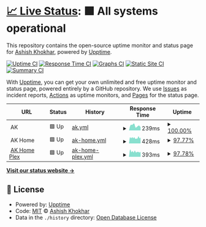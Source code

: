 # [📈 Live Status](https://ashish-khokhar.github.io): <!--live status--> **🟩 All systems operational**

This repository contains the open-source uptime monitor and status page for [Ashish Khokhar](ashishkhokhar.com), powered by [Upptime](https://github.com/upptime/upptime).

[![Uptime CI](https://github.com/ashish-khokhar/services-status/workflows/Uptime%20CI/badge.svg)](https://github.com/ashish-khokhar/services-status/actions?query=workflow%3A%22Uptime+CI%22)
[![Response Time CI](https://github.com/ashish-khokhar/services-status/workflows/Response%20Time%20CI/badge.svg)](https://github.com/ashish-khokhar/services-status/actions?query=workflow%3A%22Response+Time+CI%22)
[![Graphs CI](https://github.com/ashish-khokhar/services-status/workflows/Graphs%20CI/badge.svg)](https://github.com/ashish-khokhar/services-status/actions?query=workflow%3A%22Graphs+CI%22)
[![Static Site CI](https://github.com/ashish-khokhar/services-status/workflows/Static%20Site%20CI/badge.svg)](https://github.com/ashish-khokhar/services-status/actions?query=workflow%3A%22Static+Site+CI%22)
[![Summary CI](https://github.com/ashish-khokhar/services-status/workflows/Summary%20CI/badge.svg)](https://github.com/ashish-khokhar/services-status/actions?query=workflow%3A%22Summary+CI%22)

With [Upptime](https://upptime.js.org), you can get your own unlimited and free uptime monitor and status page, powered entirely by a GitHub repository. We use [Issues](https://github.com/ashish-khokhar/services-status/issues) as incident reports, [Actions](https://github.com/ashish-khokhar/services-status/actions) as uptime monitors, and [Pages](https://ashish-khokhar.github.io) for the status page.

<!--start: status pages-->
<!-- This summary is generated by Upptime (https://github.com/upptime/upptime) -->
<!-- Do not edit this manually, your changes will be overwritten -->
<!-- prettier-ignore -->
| URL | Status | History | Response Time | Uptime |
| --- | ------ | ------- | ------------- | ------ |
| <img alt="" src="https://icons.duckduckgo.com/ip3/www.ashishkhokhar.com.ico" height="13"> AK | 🟩 Up | [ak.yml](https://github.com/ashish-khokhar/services-status/commits/HEAD/history/ak.yml) | <details><summary><img alt="Response time graph" src="./graphs/ak/response-time-week.png" height="20"> 239ms</summary><br><a href="https://ashish-khokhar.github.io/services-status/history/ak"><img alt="Response time 534" src="https://img.shields.io/endpoint?url=https%3A%2F%2Fraw.githubusercontent.com%2Fashish-khokhar%2Fservices-status%2FHEAD%2Fapi%2Fak%2Fresponse-time.json"></a><br><a href="https://ashish-khokhar.github.io/services-status/history/ak"><img alt="24-hour response time 161" src="https://img.shields.io/endpoint?url=https%3A%2F%2Fraw.githubusercontent.com%2Fashish-khokhar%2Fservices-status%2FHEAD%2Fapi%2Fak%2Fresponse-time-day.json"></a><br><a href="https://ashish-khokhar.github.io/services-status/history/ak"><img alt="7-day response time 239" src="https://img.shields.io/endpoint?url=https%3A%2F%2Fraw.githubusercontent.com%2Fashish-khokhar%2Fservices-status%2FHEAD%2Fapi%2Fak%2Fresponse-time-week.json"></a><br><a href="https://ashish-khokhar.github.io/services-status/history/ak"><img alt="30-day response time 1176" src="https://img.shields.io/endpoint?url=https%3A%2F%2Fraw.githubusercontent.com%2Fashish-khokhar%2Fservices-status%2FHEAD%2Fapi%2Fak%2Fresponse-time-month.json"></a><br><a href="https://ashish-khokhar.github.io/services-status/history/ak"><img alt="1-year response time 534" src="https://img.shields.io/endpoint?url=https%3A%2F%2Fraw.githubusercontent.com%2Fashish-khokhar%2Fservices-status%2FHEAD%2Fapi%2Fak%2Fresponse-time-year.json"></a></details> | <details><summary><a href="https://ashish-khokhar.github.io/services-status/history/ak">100.00%</a></summary><a href="https://ashish-khokhar.github.io/services-status/history/ak"><img alt="All-time uptime 99.98%" src="https://img.shields.io/endpoint?url=https%3A%2F%2Fraw.githubusercontent.com%2Fashish-khokhar%2Fservices-status%2FHEAD%2Fapi%2Fak%2Fuptime.json"></a><br><a href="https://ashish-khokhar.github.io/services-status/history/ak"><img alt="24-hour uptime 100.00%" src="https://img.shields.io/endpoint?url=https%3A%2F%2Fraw.githubusercontent.com%2Fashish-khokhar%2Fservices-status%2FHEAD%2Fapi%2Fak%2Fuptime-day.json"></a><br><a href="https://ashish-khokhar.github.io/services-status/history/ak"><img alt="7-day uptime 100.00%" src="https://img.shields.io/endpoint?url=https%3A%2F%2Fraw.githubusercontent.com%2Fashish-khokhar%2Fservices-status%2FHEAD%2Fapi%2Fak%2Fuptime-week.json"></a><br><a href="https://ashish-khokhar.github.io/services-status/history/ak"><img alt="30-day uptime 99.96%" src="https://img.shields.io/endpoint?url=https%3A%2F%2Fraw.githubusercontent.com%2Fashish-khokhar%2Fservices-status%2FHEAD%2Fapi%2Fak%2Fuptime-month.json"></a><br><a href="https://ashish-khokhar.github.io/services-status/history/ak"><img alt="1-year uptime 99.98%" src="https://img.shields.io/endpoint?url=https%3A%2F%2Fraw.githubusercontent.com%2Fashish-khokhar%2Fservices-status%2FHEAD%2Fapi%2Fak%2Fuptime-year.json"></a></details>
| <img alt="" src="https://icons.duckduckgo.com/ip3/home.ashishkhokhar.com.ico" height="13"> AK Home | 🟩 Up | [ak-home.yml](https://github.com/ashish-khokhar/services-status/commits/HEAD/history/ak-home.yml) | <details><summary><img alt="Response time graph" src="./graphs/ak-home/response-time-week.png" height="20"> 428ms</summary><br><a href="https://ashish-khokhar.github.io/services-status/history/ak-home"><img alt="Response time 475" src="https://img.shields.io/endpoint?url=https%3A%2F%2Fraw.githubusercontent.com%2Fashish-khokhar%2Fservices-status%2FHEAD%2Fapi%2Fak-home%2Fresponse-time.json"></a><br><a href="https://ashish-khokhar.github.io/services-status/history/ak-home"><img alt="24-hour response time 456" src="https://img.shields.io/endpoint?url=https%3A%2F%2Fraw.githubusercontent.com%2Fashish-khokhar%2Fservices-status%2FHEAD%2Fapi%2Fak-home%2Fresponse-time-day.json"></a><br><a href="https://ashish-khokhar.github.io/services-status/history/ak-home"><img alt="7-day response time 428" src="https://img.shields.io/endpoint?url=https%3A%2F%2Fraw.githubusercontent.com%2Fashish-khokhar%2Fservices-status%2FHEAD%2Fapi%2Fak-home%2Fresponse-time-week.json"></a><br><a href="https://ashish-khokhar.github.io/services-status/history/ak-home"><img alt="30-day response time 465" src="https://img.shields.io/endpoint?url=https%3A%2F%2Fraw.githubusercontent.com%2Fashish-khokhar%2Fservices-status%2FHEAD%2Fapi%2Fak-home%2Fresponse-time-month.json"></a><br><a href="https://ashish-khokhar.github.io/services-status/history/ak-home"><img alt="1-year response time 475" src="https://img.shields.io/endpoint?url=https%3A%2F%2Fraw.githubusercontent.com%2Fashish-khokhar%2Fservices-status%2FHEAD%2Fapi%2Fak-home%2Fresponse-time-year.json"></a></details> | <details><summary><a href="https://ashish-khokhar.github.io/services-status/history/ak-home">97.77%</a></summary><a href="https://ashish-khokhar.github.io/services-status/history/ak-home"><img alt="All-time uptime 98.87%" src="https://img.shields.io/endpoint?url=https%3A%2F%2Fraw.githubusercontent.com%2Fashish-khokhar%2Fservices-status%2FHEAD%2Fapi%2Fak-home%2Fuptime.json"></a><br><a href="https://ashish-khokhar.github.io/services-status/history/ak-home"><img alt="24-hour uptime 100.00%" src="https://img.shields.io/endpoint?url=https%3A%2F%2Fraw.githubusercontent.com%2Fashish-khokhar%2Fservices-status%2FHEAD%2Fapi%2Fak-home%2Fuptime-day.json"></a><br><a href="https://ashish-khokhar.github.io/services-status/history/ak-home"><img alt="7-day uptime 97.77%" src="https://img.shields.io/endpoint?url=https%3A%2F%2Fraw.githubusercontent.com%2Fashish-khokhar%2Fservices-status%2FHEAD%2Fapi%2Fak-home%2Fuptime-week.json"></a><br><a href="https://ashish-khokhar.github.io/services-status/history/ak-home"><img alt="30-day uptime 98.73%" src="https://img.shields.io/endpoint?url=https%3A%2F%2Fraw.githubusercontent.com%2Fashish-khokhar%2Fservices-status%2FHEAD%2Fapi%2Fak-home%2Fuptime-month.json"></a><br><a href="https://ashish-khokhar.github.io/services-status/history/ak-home"><img alt="1-year uptime 98.87%" src="https://img.shields.io/endpoint?url=https%3A%2F%2Fraw.githubusercontent.com%2Fashish-khokhar%2Fservices-status%2FHEAD%2Fapi%2Fak-home%2Fuptime-year.json"></a></details>
| <img alt="" src="https://icons.duckduckgo.com/ip3/home.ashishkhokhar.com.ico" height="13"> [AK Home Plex](http://home.ashishkhokhar.com:32400/) | 🟩 Up | [ak-home-plex.yml](https://github.com/ashish-khokhar/services-status/commits/HEAD/history/ak-home-plex.yml) | <details><summary><img alt="Response time graph" src="./graphs/ak-home-plex/response-time-week.png" height="20"> 393ms</summary><br><a href="https://ashish-khokhar.github.io/services-status/history/ak-home-plex"><img alt="Response time 438" src="https://img.shields.io/endpoint?url=https%3A%2F%2Fraw.githubusercontent.com%2Fashish-khokhar%2Fservices-status%2FHEAD%2Fapi%2Fak-home-plex%2Fresponse-time.json"></a><br><a href="https://ashish-khokhar.github.io/services-status/history/ak-home-plex"><img alt="24-hour response time 372" src="https://img.shields.io/endpoint?url=https%3A%2F%2Fraw.githubusercontent.com%2Fashish-khokhar%2Fservices-status%2FHEAD%2Fapi%2Fak-home-plex%2Fresponse-time-day.json"></a><br><a href="https://ashish-khokhar.github.io/services-status/history/ak-home-plex"><img alt="7-day response time 393" src="https://img.shields.io/endpoint?url=https%3A%2F%2Fraw.githubusercontent.com%2Fashish-khokhar%2Fservices-status%2FHEAD%2Fapi%2Fak-home-plex%2Fresponse-time-week.json"></a><br><a href="https://ashish-khokhar.github.io/services-status/history/ak-home-plex"><img alt="30-day response time 436" src="https://img.shields.io/endpoint?url=https%3A%2F%2Fraw.githubusercontent.com%2Fashish-khokhar%2Fservices-status%2FHEAD%2Fapi%2Fak-home-plex%2Fresponse-time-month.json"></a><br><a href="https://ashish-khokhar.github.io/services-status/history/ak-home-plex"><img alt="1-year response time 438" src="https://img.shields.io/endpoint?url=https%3A%2F%2Fraw.githubusercontent.com%2Fashish-khokhar%2Fservices-status%2FHEAD%2Fapi%2Fak-home-plex%2Fresponse-time-year.json"></a></details> | <details><summary><a href="https://ashish-khokhar.github.io/services-status/history/ak-home-plex">97.78%</a></summary><a href="https://ashish-khokhar.github.io/services-status/history/ak-home-plex"><img alt="All-time uptime 99.10%" src="https://img.shields.io/endpoint?url=https%3A%2F%2Fraw.githubusercontent.com%2Fashish-khokhar%2Fservices-status%2FHEAD%2Fapi%2Fak-home-plex%2Fuptime.json"></a><br><a href="https://ashish-khokhar.github.io/services-status/history/ak-home-plex"><img alt="24-hour uptime 100.00%" src="https://img.shields.io/endpoint?url=https%3A%2F%2Fraw.githubusercontent.com%2Fashish-khokhar%2Fservices-status%2FHEAD%2Fapi%2Fak-home-plex%2Fuptime-day.json"></a><br><a href="https://ashish-khokhar.github.io/services-status/history/ak-home-plex"><img alt="7-day uptime 97.78%" src="https://img.shields.io/endpoint?url=https%3A%2F%2Fraw.githubusercontent.com%2Fashish-khokhar%2Fservices-status%2FHEAD%2Fapi%2Fak-home-plex%2Fuptime-week.json"></a><br><a href="https://ashish-khokhar.github.io/services-status/history/ak-home-plex"><img alt="30-day uptime 98.94%" src="https://img.shields.io/endpoint?url=https%3A%2F%2Fraw.githubusercontent.com%2Fashish-khokhar%2Fservices-status%2FHEAD%2Fapi%2Fak-home-plex%2Fuptime-month.json"></a><br><a href="https://ashish-khokhar.github.io/services-status/history/ak-home-plex"><img alt="1-year uptime 99.10%" src="https://img.shields.io/endpoint?url=https%3A%2F%2Fraw.githubusercontent.com%2Fashish-khokhar%2Fservices-status%2FHEAD%2Fapi%2Fak-home-plex%2Fuptime-year.json"></a></details>

<!--end: status pages-->

[**Visit our status website →**](https://ashish-khokhar.github.io)

## 📄 License

- Powered by: [Upptime](https://github.com/upptime/upptime)
- Code: [MIT](./LICENSE) © [Ashish Khokhar](ashishkhokhar.com)
- Data in the `./history` directory: [Open Database License](https://opendatacommons.org/licenses/odbl/1-0/)
